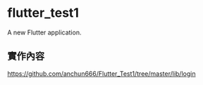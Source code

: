 # flutter_test1

A new Flutter application.

## 實作內容 

https://github.com/anchun666/Flutter_Test1/tree/master/lib/login
